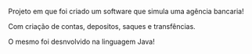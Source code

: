 Projeto em que foi criado um software que simula uma agência bancaria!

Com criação de contas, depositos, saques e transfências.

O mesmo foi desnvolvido na linguagem Java!